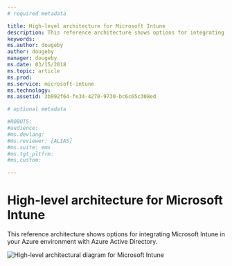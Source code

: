 ```yaml
---
# required metadata

title: High-level architecture for Microsoft Intune
description: This reference architecture shows options for integrating Microsoft Intune in your Azure environment with Azure Active Directory.
keywords:
ms.author: dougeby
author: dougeby
manager: dougeby
ms.date: 03/15/2018
ms.topic: article
ms.prod:
ms.service: microsoft-intune
ms.technology:
ms.assetid: 3b992f64-fe34-4270-9730-bc6c65c308ed

# optional metadata

#ROBOTS:
#audience:
#ms.devlang:
#ms.reviewer: [ALIAS]
#ms.suite: ems
#ms.tgt_pltfrm:
#ms.custom:

---
```


# High-level architecture for Microsoft Intune
This reference architecture shows options for integrating Microsoft Intune in your Azure environment with Azure Active Directory.  
 
![High-level architectural diagram for Microsoft Intune](/intune/media/intunearchitecture.svg)
